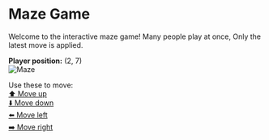 # Maze Game  
Welcome to the interactive maze game! Many people play at once, Only the latest move is applied.

**Player position:** (2, 7)  
![Maze](https://github-maze-game.vercel.app/images/pos_2_7.png?t=1760760974483)

Use these to move:  
[⬆️ Move up](https://github-maze-game.vercel.app/move/2_7_w)  
[⬇️ Move down](https://github-maze-game.vercel.app/move/2_7_s)  
[⬅️ Move left](https://github-maze-game.vercel.app/move/2_7_a)  
[➡️ Move right](https://github-maze-game.vercel.app/move/2_7_d)
